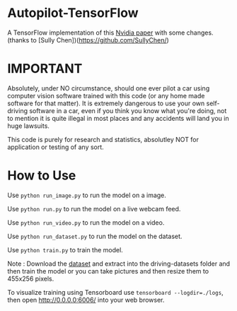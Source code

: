 # Autopilot-TensorFlow
A TensorFlow implementation of this [Nvidia paper](https://arxiv.org/pdf/1604.07316.pdf) with some changes. (thanks to [Sully Chen])(https://github.com/SullyChen/)

# IMPORTANT
Absolutely, under NO circumstance, should one ever pilot a car using computer vision software trained with this code (or any home made software for that matter). It is extremely dangerous to use your own self-driving software in a car, even if you think you know what you're doing, not to mention it is quite illegal in most places and any accidents will land you in huge lawsuits.

This code is purely for research and statistics, absolutley NOT for application or testing of any sort.

# How to Use


Use `python run_image.py` to run the model on a image.

Use `python run.py` to run the model on a live webcam feed.

Use `python run_video.py` to run the model on a video.

Use `python run_dataset.py` to run the model on the dataset.

Use `python train.py` to train the model.

Note : Download the [dataset](https://github.com/SullyChen/driving-datasets) and extract into the driving-datasets folder and then train the model or you can take pictures and then resize them to 455x256 pixels.


To visualize training using Tensorboard use `tensorboard --logdir=./logs`, then open http://0.0.0.0:6006/ into your web browser.
